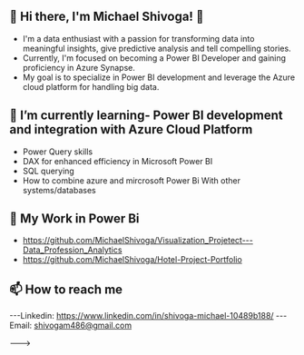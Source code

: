 ## 👋 Hi there, I'm Michael Shivoga! 👋
- I'm a data enthusiast with a passion for transforming data into meaningful insights, give predictive analysis and tell compelling stories.
- Currently, I'm focused on becoming a Power BI Developer and gaining proficiency in Azure Synapse.
- My goal is to specialize in Power BI development and leverage the Azure cloud platform for handling big data.
## 🌱 I’m currently learning- Power BI development and integration with Azure Cloud Platform
- Power Query skills
- DAX for enhanced efficiency in Microsoft Power BI  
- SQL querying
- How to combine azure and mircrosoft Power Bi With other systems/databases
## 💞️ My Work in Power Bi
- https://github.com/MichaelShivoga/Visualization_Projetect---Data_Profession_Analytics
-  https://github.com/MichaelShivoga/Hotel-Project-Portfolio
## 📫 How to reach me 
---Linkedin: https://www.linkedin.com/in/shivoga-michael-10489b188/
---Email: shivogam486@gmail.com

--->
